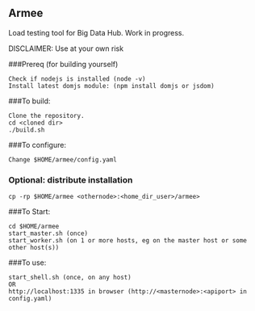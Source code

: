 ## Armee
Load testing tool for Big Data Hub. Work in progress. 

DISCLAIMER: Use at your own risk

###Prereq (for building yourself)
```
Check if nodejs is installed (node -v)
Install latest domjs module: (npm install domjs or jsdom)
```

###To build:
```
Clone the repository.
cd <cloned dir>
./build.sh
```

###To configure:
```
Change $HOME/armee/config.yaml
```

### Optional: distribute installation
````
cp -rp $HOME/armee <othernode>:<home_dir_user>/armee>
````
###To Start:
```
cd $HOME/armee
start_master.sh (once)
start_worker.sh (on 1 or more hosts, eg on the master host or some other host(s))
```
###To use:
```
start_shell.sh (once, on any host)
OR 
http://localhost:1335 in browser (http://<masternode>:<apiport> in config.yaml)
```
